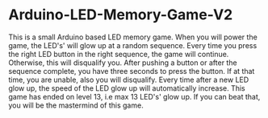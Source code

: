 # Arduino-LED-Memory-Game-V2
This is a small Arduino based LED memory game. When you will power the game, the LED's' will glow up at a random sequence. Every time you press the right LED button in the right sequence, the game will continue. Otherwise, this will disqualify you. After pushing a button or after the sequence complete, you have three seconds to press the button. If at that time, you are unable, also you will disqualify. Every time after a new LED glow up, the speed of the LED glow up will automatically increase. This game has ended on level 13, i.e max 13 LED's' glow up. If you can beat that, you will be the mastermind of this game.
